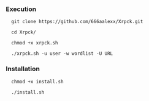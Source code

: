 ### Execution

```
  git clone https://github.com/666aalexx/Xrpck.git
  
  cd Xrpck/
  
  chmod +x xrpck.sh
  
  ./xrpck.sh -u user -w wordlist -U URL
```

### Installation
```
  chmod +x install.sh

  ./install.sh
```

